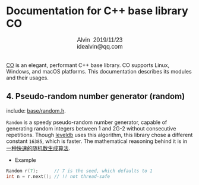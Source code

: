 # Documentation for C++ base library CO

<font face="Arial" size=3>
<center>
Alvin &nbsp;2019/11/23
</center>
<center>
idealvin@qq.com
</center>
<br />
</font>


[CO](https://github.com/idealvin/co/) is an elegant, performant C++ base library. CO supports Linux, Windows, and macOS platforms. This documentation describes its modules and their usages.

## 4. Pseudo-random number generator (random)

include: [base/random.h](https://github.com/idealvin/co/blob/master/base/random.h).

`Random` is a speedy pseudo-random number generator, capable of generating random integers between 1 and 2G-2 without consecutive repetitions. Though [leveldb](https://github.com/google/leveldb/blob/master/util/random.h) uses this algorithm, this library chose a different constant `16385`, which is faster. The mathematical reasoning behind it is in [一种快速的随机数生成算法](https://github.com/idealvin/docs/tree/master/pdf).

- Example

```cpp
Random r(7);      // 7 is the seed, which defaults to 1
int n = r.next(); // !! not thread-safe
```